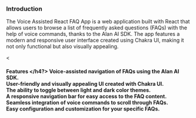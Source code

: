 <h3> Introduction </h3>
The Voice Assisted React FAQ App is a web application built with React that allows users to browse a list of frequently asked questions (FAQs) with the help of voice commands, thanks to the Alan AI SDK. The app features a modern and responsive user interface created using Chakra UI, making it not only functional but also visually appealing. <br>

<<h4> Features </h4?>
Voice-assisted navigation of FAQs using the Alan AI SDK. <br>
User-friendly and visually appealing UI created with Chakra UI. <br>
The ability to toggle between light and dark color themes. <br>
A responsive navigation bar for easy access to the FAQ content. <br>
Seamless integration of voice commands to scroll through FAQs. <br>
Easy configuration and customization for your specific FAQs. <br>
